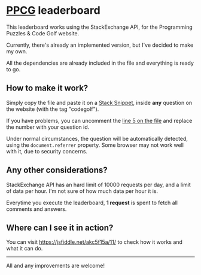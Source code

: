 # [PPCG](http://codegolf.stackexchange.com/) leaderboard

This leaderboard works using the StackExchange API, for the Programming Puzzles & Code Golf website.

Currently, there's already an implemented version, but I've decided to make my own.

All the dependencies are already included in the file and everything is ready to go.

## How to make it work?

Simply copy the file and paste it on a [Stack Snippet](https://blog.stackoverflow.com/2014/09/introducing-runnable-javascript-css-and-html-code-snippets/), inside **any** question on the website (with the tag "codegolf").

If you have problems, you can uncomment the [line 5 on the file](https://github.com/ismael-miguel/ppcg-leaderboard/blob/master/leaderboard.js#L5) and replace the number with your question id.

Under normal circumstances, the question will be automatically detected, using the `document.referrer` property. Some browser may not work well with it, due to security concerns.

## Any other considerations?

StackExchange API has an hard limit of 10000 requests per day, and a limit of data per hour. I'm not sure of how much data per hour it is.

Everytime you execute the leaderboard, **1 request** is spent to fetch all comments and answers.

## Where can I see it in action?

You can visit https://jsfiddle.net/akc5f15a/11/ to check how it works and what it can do.

----------

All and any improvements are welcome!
